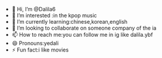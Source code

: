 - 👋 Hi, I’m @Dalila6
- 👀 I’m interested :in the kpop music 
- 🌱 I’m currently learning:chinese,korean,english
- 💞️ I’m looking to collaborate on someone company of the ia
- 📫 How to reach me:you can follow me in ig like dalila.ybf
- 😄 Pronouns:yedali
- ⚡ Fun fact:i like movies

<!---
Dalila6/Dalila6 is a ✨ special ✨ repository because its `README.md` (this file) appears on your GitHub profile.
You can click the Preview link to take a look at your changes.
--->
